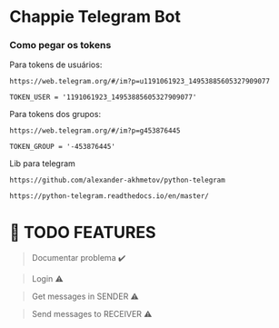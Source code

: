 # Chappie Telegram Bot

### Como pegar os tokens

Para tokens de usuários:

    https://web.telegram.org/#/im?p=u1191061923_14953885605327909077

    TOKEN_USER = '1191061923_14953885605327909077' 
Para tokens dos grupos:

    https://web.telegram.org/#/im?p=g453876445

    TOKEN_GROUP = '-453876445'

Lib para telegram

    https://github.com/alexander-akhmetov/python-telegram

    https://python-telegram.readthedocs.io/en/master/

# :pushpin: **TODO FEATURES** 

> Documentar problema :heavy_check_mark:

> Login :warning:

> Get messages in SENDER :warning:

> Send messages to RECEIVER :warning:

